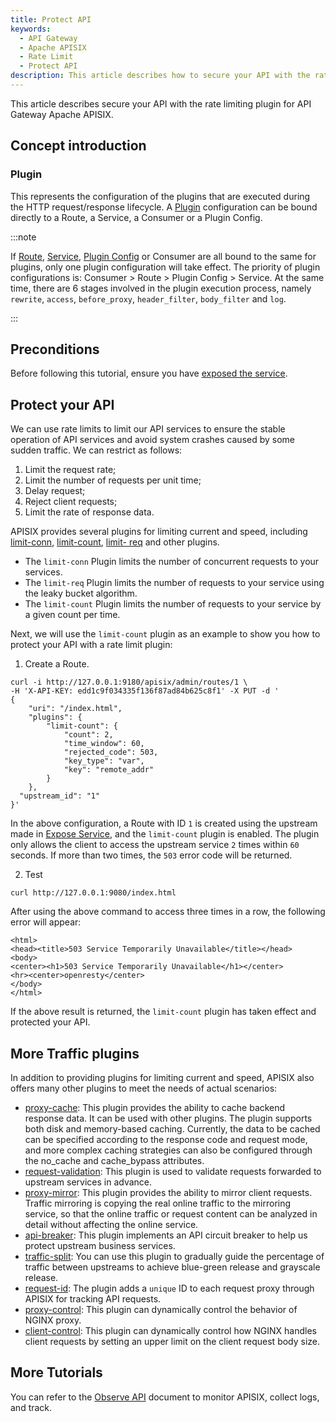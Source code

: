 ```yaml
---
title: Protect API
keywords:
  - API Gateway
  - Apache APISIX
  - Rate Limit
  - Protect API
description: This article describes how to secure your API with the rate limiting plugin for API Gateway Apache APISIX.
---
```


<!--
#
# Licensed to the Apache Software Foundation (ASF) under one or more
# contributor license agreements.  See the NOTICE file distributed with
# this work for additional information regarding copyright ownership.
# The ASF licenses this file to You under the Apache License, Version 2.0
# (the "License"); you may not use this file except in compliance with
# the License.  You may obtain a copy of the License at
#
#     http://www.apache.org/licenses/LICENSE-2.0
#
# Unless required by applicable law or agreed to in writing, software
# distributed under the License is distributed on an "AS IS" BASIS,
# WITHOUT WARRANTIES OR CONDITIONS OF ANY KIND, either express or implied.
# See the License for the specific language governing permissions and
# limitations under the License.
#
-->

This article describes secure your API with the rate limiting plugin for API Gateway Apache APISIX.

## Concept introduction

### Plugin

This represents the configuration of the plugins that are executed during the HTTP request/response lifecycle. A [Plugin](./terminology/plugin.md) configuration can be bound directly to a Route, a Service, a Consumer or a Plugin Config.

:::note

If [Route](./terminology/route.md), [Service](./terminology/service.md), [Plugin Config](./terminology/plugin-config.md) or Consumer are all bound to the same for plugins, only one plugin configuration will take effect. The priority of plugin configurations is: Consumer > Route > Plugin Config > Service. At the same time, there are 6 stages involved in the plugin execution process, namely `rewrite`, `access`, `before_proxy`, `header_filter`, `body_filter` and `log`.

:::

## Preconditions

Before following this tutorial, ensure you have [exposed the service](./expose-api.md).

## Protect your API

We can use rate limits to limit our API services to ensure the stable operation of API services and avoid system crashes caused by some sudden traffic. We can restrict as follows:

1. Limit the request rate;
2. Limit the number of requests per unit time;
3. Delay request;
4. Reject client requests;
5. Limit the rate of response data.

APISIX provides several plugins for limiting current and speed, including [limit-conn](./plugins/limit-conn.md), [limit-count](./plugins/limit-count.md), [limit- req](./plugins/limit-req.md) and other plugins.

- The `limit-conn` Plugin limits the number of concurrent requests to your services.
- The `limit-req` Plugin limits the number of requests to your service using the leaky bucket algorithm.
- The `limit-count` Plugin limits the number of requests to your service by a given count per time.

Next, we will use the `limit-count` plugin as an example to show you how to protect your API with a rate limit plugin:

1. Create a Route.

```shell
curl -i http://127.0.0.1:9180/apisix/admin/routes/1 \
-H 'X-API-KEY: edd1c9f034335f136f87ad84b625c8f1' -X PUT -d '
{
    "uri": "/index.html",
    "plugins": {
        "limit-count": {
            "count": 2,
            "time_window": 60,
            "rejected_code": 503,
            "key_type": "var",
            "key": "remote_addr"
        }
    },
  "upstream_id": "1"
}'
```

In the above configuration, a Route with ID `1` is created using the upstream made in [Expose Service](./expose-api.md), and the `limit-count` plugin is enabled. The plugin only allows the client to access the upstream service `2` times within `60` seconds. If more than two times, the `503` error code will be returned.

2. Test

```shell
curl http://127.0.0.1:9080/index.html
```

After using the above command to access three times in a row, the following error will appear:

```
<html>
<head><title>503 Service Temporarily Unavailable</title></head>
<body>
<center><h1>503 Service Temporarily Unavailable</h1></center>
<hr><center>openresty</center>
</body>
</html>
```

If the above result is returned, the `limit-count` plugin has taken effect and protected your API.

## More Traffic plugins

In addition to providing plugins for limiting current and speed, APISIX also offers many other plugins to meet the needs of actual scenarios:

- [proxy-cache](./plugins/proxy-cache.md): This plugin provides the ability to cache backend response data. It can be used with other plugins. The plugin supports both disk and memory-based caching. Currently, the data to be cached can be specified according to the response code and request mode, and more complex caching strategies can also be configured through the no_cache and cache_bypass attributes.
- [request-validation](./plugins/request-validation.md): This plugin is used to validate requests forwarded to upstream services in advance.
- [proxy-mirror](./plugins/proxy-mirror.md): This plugin provides the ability to mirror client requests. Traffic mirroring is copying the real online traffic to the mirroring service, so that the online traffic or request content can be analyzed in detail without affecting the online service.
- [api-breaker](./plugins/api-breaker.md): This plugin implements an API circuit breaker to help us protect upstream business services.
- [traffic-split](./plugins/traffic-split.md): You can use this plugin to gradually guide the percentage of traffic between upstreams to achieve blue-green release and grayscale release.
- [request-id](./plugins/request-id.md): The plugin adds a `unique` ID to each request proxy through APISIX for tracking API requests.
- [proxy-control](./plugins/proxy-control.md): This plugin can dynamically control the behavior of NGINX proxy.
- [client-control](./plugins/client-control.md): This plugin can dynamically control how NGINX handles client requests by setting an upper limit on the client request body size.

## More Tutorials

You can refer to the [Observe API](./observe-your-api.md) document to monitor APISIX, collect logs, and track.
